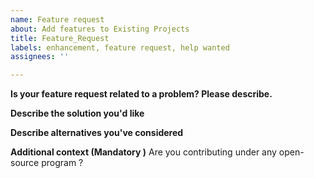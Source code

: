 ```yaml
---
name: Feature request
about: Add features to Existing Projects
title: Feature_Request
labels: enhancement, feature request, help wanted
assignees: ''

---
```


**Is your feature request related to a problem? Please describe.**
<!-- A clear and concise description of what the problem is. -->

**Describe the solution you'd like**
<!-- A clear and concise description of what you want to happen. -->

**Describe alternatives you've considered**
<!-- A clear and concise description of any alternative solutions or features you've considered. -->


**Additional context (Mandatory )**
Are you contributing under any open-source program ?
<!-- Mention it here-->
